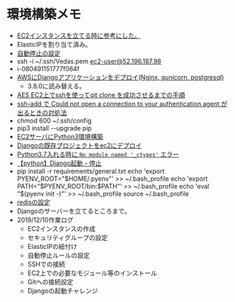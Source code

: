 # 環境構築メモ

- [EC2インスタンスを立てる時に参考にした。](https://qiita.com/gurensouen/items/7382c2d14763436466d2)
- ElasticIPを割り当て済み。
- [自動停止の設定](https://qiita.com/kosuge/items/dfaf7e6586da17818039)
- ssh -i ~/.ssh/Vedas.pem ec2-user@52.196.187.98
- i-080491151777f064f
- [AWSにDjangoアプリケーションをデプロイ(Nginx, gunicorn, postgresql)](https://qiita.com/pokotsun/items/1272479e36c5146c6609)
  - 3.8.0に読み替える。
- [AES EC2上でsshを使ってgit clone を成功させるまでの手順](https://qiita.com/konuma1022/items/986eb58d4b94bef0c0a5)
- [ssh-add で Could not open a connection to your authentication agent が出るときの対処法](https://qiita.com/ytheta/items/cbbd0b833c19784dfa1e)
- chmod 600 ~/.ssh/config
- pip3 install --upgrade pip
- [EC2サーバにPython3環境構築](https://qiita.com/tisk_jdb/items/01bd6ef9209acc3a275f)
- [Djangoの既存プロジェクトをec2にデプロイ](https://qiita.com/kur/items/fb75354ee53671c79614)
- [Python3.7入れる時に `No module named '_ctypes'` エラー](http://saruhei1989.hatenablog.com/entry/2019/04/06/090000)
- [【python】Django起動・停止](https://tokyo-engineer.com/python_django_start_stop/)
- pip install -r requirements/general.txt
echo 'export PYENV_ROOT="$HOME/.pyenv"' >> ~/.bash_profile
echo 'export PATH="$PYENV_ROOT/bin:$PATH"' >> ~/.bash_profile
echo 'eval "$(pyenv init -)"' >> ~/.bash_profile
source ~/.bash_profile
- [redisの設定](https://blog.kotamiyake.me/tech/output-dump-rdb-to-current-directory/)
- Djangoのサーバーを立てるところまで。
- 2019/12/10作業ログ
  - EC2インスタンスの作成
  - セキュリティグループの設定
  - ElasticIPの紐付け
  - 自動停止ルールの設定
  - SSHでの接続
  - EC2上での必要なモジュール等のインストール
  - Gitへの接続設定
  - Djangoの起動チャレンジ